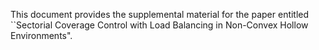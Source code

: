 This document provides the supplemental material for the paper entitled ``Sectorial Coverage Control with Load Balancing in Non-Convex Hollow Environments". 

